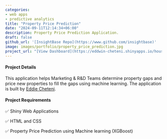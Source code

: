 ```yaml
---
categories:
- web apps
- predictive analytics
title: "Property Price Prediction"
date: "2024-09-11T12:14:34+06:00"
description: Property Price Prediction Application.
draft: false
github_url: '[InsightBase Repo](https://www.github.com/insightbase)'
image: images/portfolio/property_price_prediction.jpg
project_url: "[View Dashboard](https://eddwin-cheteni.shinyapps.io/house-price-prediction/)"
---
```



#### Project Details

This application helps Marketing & R&D Teams determine property gaps and price new properties to fill the gaps using machine learning. The application is built by [Eddie Cheteni](https://eddwin-cheteni-ds-portfolio.netlify.app/).

#### Project Requirements

✅ Shiny Web Applications

✅ HTML and CSS

✅ Property Price Prediction using Machine learning (XGBoost)
